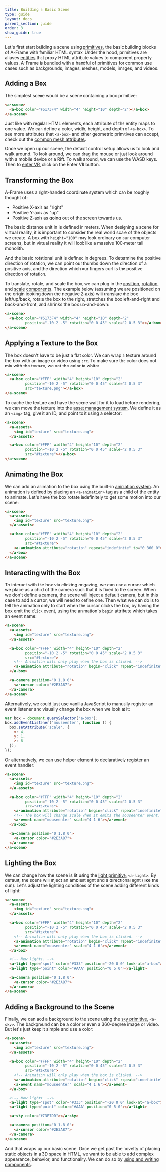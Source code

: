 ```yaml
---
title: Building a Basic Scene
type: guide
layout: docs
parent_section: guide
order: 3
show_guide: true
---
```


Let's first start building a scene using [primitives][primitives], the basic building blocks of A-Frame with familiar HTML syntax. Under the hood, primitives are aliases [entities][entity] that proxy HTML attribute values to component property values. A-Frame is bundled with a handful of primitives for common use cases such as backgrounds, images, meshes, models, images, and videos.

## Adding a Box

The simplest scene would be a scene containing a box primitive:

```html
<a-scene>
  <a-box color="#6173F4" width="4" height="10" depth="2"></a-box>
</a-scene>
```

Just like with regular HTML elements, each attribute of the entity maps to one value. We can define a color, width, height, and depth of `<a-box>`. To see more attributes that `<a-box>` and other geometric primitives can accept, check out the [common mesh attributes][mesh].

Once we open up our scene, the default control setup allows us to look and walk around. To look around, we can drag the mouse or just look around with a mobile device or a Rift. To walk around, we can use the WASD keys. Then to [enter VR][mozvr], click on the Enter VR button.

## Transforming the Box

A-Frame uses a right-handed coordinate system which can be roughly thought of:

- Positive X-axis as "right"
- Positive Y-axis as "up"
- Positive Z-axis as going out of the screen towards us.

The basic distance unit in is defined in meters. When designing a scene for virtual reality, it is important to consider the real world scale of the objects we create. A box with `height="100"` may look ordinary on our computer screens, but in virtual reality it will look like a massive 100-meter tall monolith.

And the basic rotational unit is defined in degrees. To determine the positive direction of rotation, we can point our thumbs down the direction of a positive axis, and the direction which our fingers curl is the positive direction of rotation.

To translate, rotate, and scale the box, we can plug in the [position][position], [rotation][rotation], and [scale][scale] [components][component]. The example below (assuming we are positioned on the origin looking down the negative Z-axis) will translate the box left/up/back, rotate the box to the right, stretches the box left-and-right and back-and-front, and shrinks the box up-and-down:

```html
<a-scene>
  <a-box color="#6173F4" width="4" height="10" depth="2"
         position="-10 2 -5" rotation="0 0 45" scale="2 0.5 3"></a-box>
</a-scene>
```

## Applying a Texture to the Box

The box doesn't have to be just a flat color. We can wrap a texture around the box with an image or video using `src`. To make sure the color does not mix with the texture, we set the color to white:

```html
<a-scene>
  <a-box color="#FFF" width="4" height="10" depth="2"
         position="-10 2 -5" rotation="0 0 45" scale="2 0.5 3"
         src="texture.png"></a-box>
</a-scene>
```

To cache the texture and have the scene wait for it to load before rendering, we can move the texture into the [asset management system][asset]. We define it as an `<img>` tag, give it an ID, and point to it using a selector:

```html
<a-scene>
  <a-assets>
    <img id="texture" src="texture.png">
  </a-assets>

  <a-box color="#FFF" width="4" height="10" depth="2"
         position="-10 2 -5" rotation="0 0 45" scale="2 0.5 3"
         src="#texture"></a-box>
</a-scene>
```

## Animating the Box

We can add an animation to the box using the built-in [animation system][animation]. An animation is defined by placing an `<a-animation>` tag as a child of the entity to animate. Let's have the box rotate indefinitely to get some motion into our scene:

```html
<a-scene>
  <a-assets>
    <img id="texture" src="texture.png">
  </a-assets>

  <a-box color="#FFF" width="4" height="10" depth="2"
         position="-10 2 -5" rotation="0 0 45" scale="2 0.5 3"
         src="#texture">
    <a-animation attribute="rotation" repeat="indefinite" to="0 360 0"></a-animation>
  </a-box>
</a-scene>
```

## Interacting with the Box

To interact with the box via clicking or gazing, we can use a cursor which we place as a child of the camera such that it is fixed to the screen. When we don't define a camera, the scene will inject a default camera, but in this case to add a cursor, we will need to define one. Then what we can do is to tell the animation only to start when the cursor clicks the box, by having the box emit the `click` event, using the animation's `begin` attribute which takes an event name:

```html
<a-scene>
  <a-assets>
    <img id="texture" src="texture.png">
  </a-assets>

  <a-box color="#FFF" width="4" height="10" depth="2"
         position="-10 2 -5" rotation="0 0 45" scale="2 0.5 3"
         src="#texture">
    <!-- Animation will only play when the box is clicked. -->
    <a-animation attribute="rotation" begin="click" repeat="indefinite" to="0 360 0"></a-animation>
  </a-box>

  <a-camera position="0 1.8 0">
    <a-cursor color="#2E3A87">
  </a-camera>
</a-scene>
```

Alternatively, we could just use vanilla JavaScript to manually register an event listener and visually change the box when we look at it:

```js
var box = document.querySelector('a-box');
box.addEventListener('mouseenter', function () {
  box.setAttribute('scale', {
    x: 4,
    y: 1,
    z: 6
  });
});
```

Or alternatively, we can use [<a-event>][events] helper element to declaratively register an event handler:

```html
<a-scene>
  <a-assets>
    <img id="texture" src="texture.png">
  </a-assets>

  <a-box color="#FFF" width="4" height="10" depth="2"
         position="-10 2 -5" rotation="0 0 45" scale="2 0.5 3"
         src="#texture">
    <a-animation attribute="rotation" begin="click" repeat="indefinite" to="0 360 0"></a-animation>
    <!-- The box will change scale when it emits the mouseenter event. -->
    <a-event name="mouseenter" scale="4 1 6"></a-event>
  </a-box>

  <a-camera position="0 1.8 0">
    <a-cursor color="#2E3A87">
  </a-camera>
</a-scene>
```

## Lighting the Box

We can change how the scene is lit using the [light primitive][light], `<a-light>`. By default, the scene will inject an ambient light and a directional light (like the sun). Let's adjust the lighting conditions of the scene adding different kinds of light:

```html
<a-scene>
  <a-assets>
    <img id="texture" src="texture.png">
  </a-assets>

  <a-box color="#FFF" width="4" height="10" depth="2"
         position="-10 2 -5" rotation="0 0 45" scale="2 0.5 3"
         src="#texture">
    <!-- Animation will only play when the box is clicked. -->
    <a-animation attribute="rotation" begin="click" repeat="indefinite" to="0 360 0"></a-animation>
    <a-event name="mouseenter" scale="4 1 6"></a-event>
  </a-box>

  <!-- New lights. -->
  <a-light type="spot" color="#333" position="-20 0 0" look-at="a-box"></a-light>
  <a-light type="point" color="#AAA" position="0 5 0"></a-light>

  <a-camera position="0 1.8 0">
    <a-cursor color="#2E3A87">
  </a-camera>
</a-scene>
```

## Adding a Background to the Scene

Finally, we can add a background to the scene using the [sky primitive][sky], `<a-sky>`. The background can be a color or even a 360-degree image or video. But let's just keep it simple and use a color:

```html
<a-scene>
  <a-assets>
    <img id="texture" src="texture.png">
  </a-assets>

  <a-box color="#FFF" width="4" height="10" depth="2"
         position="-10 2 -5" rotation="0 0 45" scale="2 0.5 3"
         src="#texture">
    <!-- Animation will only play when the box is clicked. -->
    <a-animation attribute="rotation" begin="click" repeat="indefinite" to="0 360 0"></a-animation>
    <a-event name="mouseenter" scale="4 1 6"></a-event>
  </a-box>

  <!-- New lights. -->
  <a-light type="spot" color="#333" position="-20 0 0" look-at="a-box"></a-light>
  <a-light type="point" color="#AAA" position="0 5 0"></a-light>

  <a-sky color="#73F7DD"></a-sky>

  <a-camera position="0 1.8 0">
    <a-cursor color="#2E3A87">
  </a-camera>
</a-scene>
```

And that wraps up our basic scene. Once we get past the novelty of placing static objects in a 3D space in HTML, we want to be able to add complex appearance, behavior, and functionality. We can do so by [using and writing components][next].

[animation]: ../core/animation.md
[asset]: ../core/asset-management-system.md
[component]: ../core/component.md
[entity]: ../core/entity.md
[events]: ../extras/declarative-events.md
[light]: ../primitives/light.md
[mesh]: ../primitives/mesh-attributes.md
[mozvr]: https://mozvr.com#start
[next]: ./using-and-writing-components.md
[position]: ../components/position.md
[primitives]: ../primitives/
[rotation]: ../components/rotation.md
[scale]: ../components/scale.md
[sky]: ../primitives/sky.md
[threejs]: http://threejs.org
